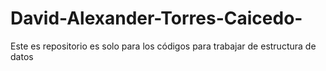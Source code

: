 # David-Alexander-Torres-Caicedo-
Este es repositorio es solo para los códigos para trabajar de estructura de datos 
